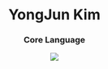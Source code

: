 <h1 align="center">YongJun Kim</h1>
<h3 align="center">Core Language</h3>
<p align="center">
  <a href="https://skillicons.dev">
    <img src="https://skillicons.dev/icons?i=js,html,css,python,matlab,c,cpp,opencv">
  </a>
</p>
